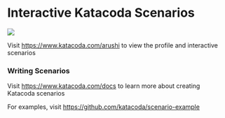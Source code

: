 # Interactive Katacoda Scenarios

[![](http://shields.katacoda.com/katacoda/arushi/count.svg)](https://www.katacoda.com/arushi "Get your profile on Katacoda.com")

Visit https://www.katacoda.com/arushi to view the profile and interactive scenarios

### Writing Scenarios
Visit https://www.katacoda.com/docs to learn more about creating Katacoda scenarios

For examples, visit https://github.com/katacoda/scenario-example
